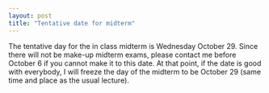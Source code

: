 ```yaml
---
layout: post
title: "Tentative date for midterm"
---
```


The tentative day for the in class midterm is Wednesday October 29. Since there will not be make-up midterm exams, please contact me before October 6 if you cannot make it to this date. At that point, if the date is good with everybody, I will freeze the day of the midterm to be October 29 (same time and place as the usual lecture).